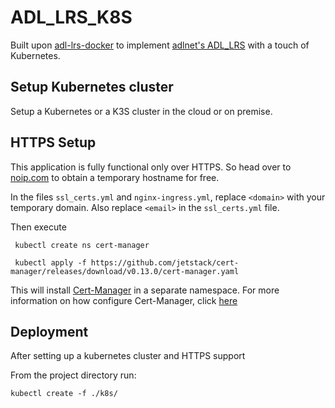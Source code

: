 # ADL_LRS_K8S

Built upon [adl-lrs-docker](https://github.com/vbhayden/adl-lrs-docker) to implement [adlnet's ADL_LRS](https://github.com/adlnet/ADL_LRS) with a touch of Kubernetes.


## Setup Kubernetes cluster

Setup a Kubernetes or a K3S cluster in the cloud or on premise.

## HTTPS Setup
This application is fully functional only over HTTPS. So head over to [noip.com](noip.com) to obtain a temporary hostname for free. 

In the files `ssl_certs.yml` and `nginx-ingress.yml`, replace `<domain>` with your temporary domain. Also replace `<email>` in the `ssl_certs.yml` file.

Then execute 

` kubectl create ns cert-manager`
  
` kubectl apply -f https://github.com/jetstack/cert-manager/releases/download/v0.13.0/cert-manager.yaml`
 
 
This will install [Cert-Manager](https://cert-manager.io/) in a separate namespace. For more information on how configure Cert-Manager, click [here](https://medium.com/flant-com/cert-manager-lets-encrypt-ssl-certs-for-kubernetes-7642e463bbce)

## Deployment

After setting up a kubernetes cluster and HTTPS support

From the project directory run:

`kubectl create -f ./k8s/`



